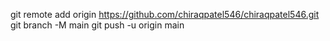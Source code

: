 git remote add origin https://github.com/chiraqpatel546/chiraqpatel546.git
git branch -M main
git push -u origin main
